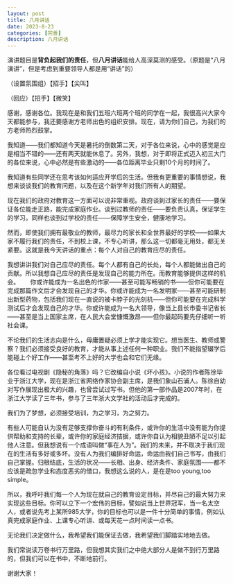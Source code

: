 ```yaml
---
layout: post
title: 八月讲话
date: 2023-8-23
categories: [完善]
description: 八月讲话
---
```

 演讲题目是**背负起我们的责任**，但**八月讲话**能给人高深莫测的感受。（原题是“八月演讲”，但是考虑到重要领导人都是用“讲话”的）

（设置氛围组）【招手】【尖叫】

（回应）【招手】【微笑】

感谢，感谢各位。我现在是和我们五班六班两个班的同学在一起，我很高兴大家今天都能参与，我还要感谢方老师出色的组织安排。现在，请为你们自己，为我们的方老师热烈鼓掌。

我知道——我们都知道今天是暑托的倒数第二天，对于各位来说，心中的感觉是应是相当不错的——还有两天就能休息了。另外，我想，对于即将正式迈入初三大门的各位来说，心中必然是有些激动的——各位距离毕业只剩10个月的时间了。

我知道有些同学还在思考该如何适应开学后的生活。但我有更重要的事情想说，我想来谈谈我们的教育问题，以及在这个新学年对我们所有人的期望。

现在我们的政府对教育这一方面可以说非常重视。政府谈到过家长的责任——要保证各位能走正路，能完成家庭作业。谈到过教师的责任——要负责认真，保证学生的学习。同样也谈到过学校的责任——保障学生安全，健康地学习。

然而，即使我们拥有最敬业的教师，最尽力的家长和全世界最好的学校——如果大家不履行我们的责任，不到校上课，不专心听讲，那么这一切都毫无用处，都无关紧要。这就是我今天讲话的重点：每个人对自己的教育应尽的责任。

 我想讲讲我们对自己应尽的责任。每个人都有自己的长处，每个人都能做出自己的贡献。所以我想自己应尽的责任是发现自己的能力所在。而教育能够提供这样的机会。　　
你或许能成为一名出色的作家——甚至可能写畅销的书——但你可能要在完成那篇作文后才会发现自己的才华。你或许能成为一名发明家——甚至可能研制出新型药物，包括我们现在一直说的被卡脖子的光刻机——但你可能要在完成科学测试后才会发现自己的才华。你或许能成为一名大领导，像当上县长市委书记省长——甚至是当上国家主席，在人民大会堂慷慨激昂——但你最起码要先仔细听一听社会课。

不论我们的生活志向是什么，毋庸置疑必须上学才能实现它。想当医生、教师或警察？我们必须接受良好的教育，才能从事上述任何一种职业。我们不能指望辍学后能碰上个好工作——甚至考不上好的大学也会和它们无缘。

各位看过电视剧《隐秘的角落》吗？它改编自小说《坏小孩》。小说的作者陈徐毕业于浙江大学，现在是浙江省网络作家协会副主席，是我们象山石浦人。陈徐自幼对写作展现出极大的兴趣，也曾尝试过写书。但他的第一部作品是2007年时，在浙江大学读了三年书，参与了三年浙大文学社的活动后才完成的。

我们为了梦想，必须接受培训，为之学习，为之努力。

有些人可能自认为没有足够支撑你奋斗的有利条件，或许你的生活中没有能为你提供帮助和支持的长辈，或许你的家庭经济拮据，或许你自认为相貌丑陋不足以引起他人注意。但我想说有一个成语叫做“事在人为”。我们的未来，并不取决于我们现在的生活有多好或多坏。没有人为我们编排好命运，命运由我们自己书写，由我们自己掌握。归根结底，生活的状况——长相、出身、经济条件、家庭氛围——都不应该是疏忽学业和态度恶劣的借口，我想这么说的人，是在是too young,too simple。

所以，我呼吁我们每一个人为现在就自己的教育设定目标，并尽自己的最大努力来实现这些目标。你可以立下一个宏伟的目标，譬如说当上世界冠军，当一名太空人，或者说先考上某所985大学，你的目标也可以是一件十分简单的事情，例如认真完成家庭作业、上课专心听讲、或每天花一点时间读一点书。

无论我们决定做什么，我希望我们能保证去做，我希望我们脚踏实地地去做。

我们常说读万卷书行万里路，但我想其实我们之中绝大部分人是做不到行万里路的，但我们可以在书中，不断地前行。

谢谢大家！
